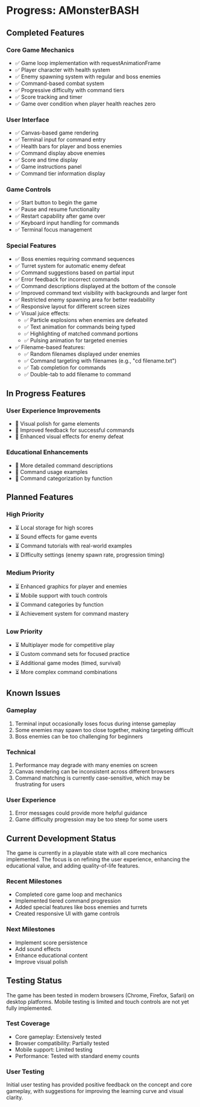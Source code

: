 # Progress: AMonsterBASH

## Completed Features

### Core Game Mechanics
- ✅ Game loop implementation with requestAnimationFrame
- ✅ Player character with health system
- ✅ Enemy spawning system with regular and boss enemies
- ✅ Command-based combat system
- ✅ Progressive difficulty with command tiers
- ✅ Score tracking and timer
- ✅ Game over condition when player health reaches zero

### User Interface
- ✅ Canvas-based game rendering
- ✅ Terminal input for command entry
- ✅ Health bars for player and boss enemies
- ✅ Command display above enemies
- ✅ Score and time display
- ✅ Game instructions panel
- ✅ Command tier information display

### Game Controls
- ✅ Start button to begin the game
- ✅ Pause and resume functionality
- ✅ Restart capability after game over
- ✅ Keyboard input handling for commands
- ✅ Terminal focus management

### Special Features
- ✅ Boss enemies requiring command sequences
- ✅ Turret system for automatic enemy defeat
- ✅ Command suggestions based on partial input
- ✅ Error feedback for incorrect commands
- ✅ Command descriptions displayed at the bottom of the console
- ✅ Improved command text visibility with backgrounds and larger font
- ✅ Restricted enemy spawning area for better readability
- ✅ Responsive layout for different screen sizes
- ✅ Visual juice effects:
  - ✅ Particle explosions when enemies are defeated
  - ✅ Text animation for commands being typed
  - ✅ Highlighting of matched command portions
  - ✅ Pulsing animation for targeted enemies
- ✅ Filename-based features:
  - ✅ Random filenames displayed under enemies
  - ✅ Command targeting with filenames (e.g., "cd filename.txt")
  - ✅ Tab completion for commands
  - ✅ Double-tab to add filename to command

## In Progress Features

### User Experience Improvements
- 🔄 Visual polish for game elements
- 🔄 Improved feedback for successful commands
- 🔄 Enhanced visual effects for enemy defeat

### Educational Enhancements
- 🔄 More detailed command descriptions
- 🔄 Command usage examples
- 🔄 Command categorization by function

## Planned Features

### High Priority
- ⏳ Local storage for high scores
- ⏳ Sound effects for game events
- ⏳ Command tutorials with real-world examples
- ⏳ Difficulty settings (enemy spawn rate, progression timing)

### Medium Priority
- ⏳ Enhanced graphics for player and enemies
- ⏳ Mobile support with touch controls
- ⏳ Command categories by function
- ⏳ Achievement system for command mastery

### Low Priority
- ⏳ Multiplayer mode for competitive play
- ⏳ Custom command sets for focused practice
- ⏳ Additional game modes (timed, survival)
- ⏳ More complex command combinations

## Known Issues

### Gameplay
1. Terminal input occasionally loses focus during intense gameplay
2. Some enemies may spawn too close together, making targeting difficult
3. Boss enemies can be too challenging for beginners

### Technical
1. Performance may degrade with many enemies on screen
2. Canvas rendering can be inconsistent across different browsers
3. Command matching is currently case-sensitive, which may be frustrating for users

### User Experience
1. Error messages could provide more helpful guidance
2. Game difficulty progression may be too steep for some users

## Current Development Status

The game is currently in a playable state with all core mechanics implemented. The focus is on refining the user experience, enhancing the educational value, and adding quality-of-life features.

### Recent Milestones
- Completed core game loop and mechanics
- Implemented tiered command progression
- Added special features like boss enemies and turrets
- Created responsive UI with game controls

### Next Milestones
- Implement score persistence
- Add sound effects
- Enhance educational content
- Improve visual polish

## Testing Status

The game has been tested in modern browsers (Chrome, Firefox, Safari) on desktop platforms. Mobile testing is limited and touch controls are not yet fully implemented.

### Test Coverage
- Core gameplay: Extensively tested
- Browser compatibility: Partially tested
- Mobile support: Limited testing
- Performance: Tested with standard enemy counts

### User Testing
Initial user testing has provided positive feedback on the concept and core gameplay, with suggestions for improving the learning curve and visual clarity.
